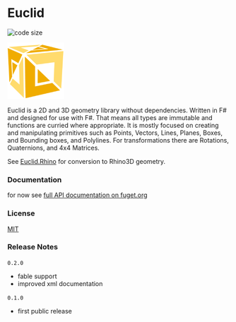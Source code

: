 

# Euclid

![code size](https://img.shields.io/github/languages/code-size/goswinr/Euclid.svg) 

![Logo](https://raw.githubusercontent.com/goswinr/Euclid/main/Doc/logo128.png)

Euclid is a 2D and 3D geometry library without dependencies. 
Written in F# and designed for use with F#. 
That means all types are immutable and functions are curried where appropriate.
It is mostly focused on creating and manipulating primitives such as 
Points, Vectors, Lines, Planes, Boxes, and Bounding boxes, and Polylines. 
For transformations there are Rotations, Quaternions, and 4x4 Matrices.

See [Euclid.Rhino](https://github.com/goswinr/Euclid.Rhino) for conversion to Rhino3D geometry.

### Documentation

for now see [full API documentation on fuget.org](https://www.fuget.org/packages/Euclid)

### License
[MIT](https://raw.githubusercontent.com/goswinr/Euclid/main/LICENSE.txt)

### Release Notes

`0.2.0`
- fable support
- improved xml documentation

`0.1.0`
- first public release


